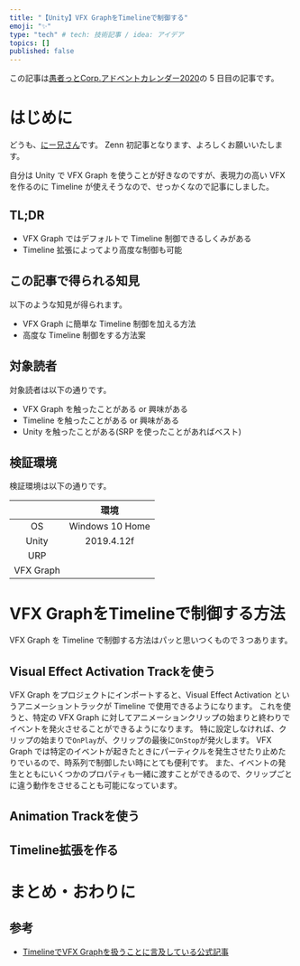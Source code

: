 ```yaml
---
title: "【Unity】VFX GraphをTimelineで制御する"
emoji: "✨"
type: "tech" # tech: 技術記事 / idea: アイデア
topics: []
published: false
---
```


この記事は[愚者っとCorp.アドベントカレンダー2020](https://adventar.org/calendars/5126)の 5 日目の記事です。

# はじめに

どうも、[にー兄さん](https://twitter.com/ninisan_drumath)です。
Zenn 初記事となります、よろしくお願いいたします。

自分は Unity で VFX Graph を使うことが好きなのですが、表現力の高い VFX を作るのに Timeline が使えそうなので、せっかくなので記事にしました。

## TL;DR

- VFX Graph ではデフォルトで Timeline 制御できるしくみがある
- Timeline 拡張によってより高度な制御も可能

## この記事で得られる知見

以下のような知見が得られます。

- VFX Graph に簡単な Timeline 制御を加える方法
- 高度な Timeline 制御をする方法案

## 対象読者

対象読者は以下の通りです。

- VFX Graph を触ったことがある or 興味がある
- Timeline を触ったことがある or 興味がある
- Unity を触ったことがある(SRP を使ったことがあればベスト)

## 検証環境

検証環境は以下の通りです。

||環境|
|:---:|:---:|
|OS|Windows 10 Home|
|Unity|2019.4.12f|
|URP||
|VFX Graph||


# VFX GraphをTimelineで制御する方法

VFX Graph を Timeline で制御する方法はパッと思いつくもので３つあります。

## Visual Effect Activation Trackを使う

VFX Graph をプロジェクトにインポートすると、Visual Effect Activation というアニメーショントラックが Timeline で使用できるようになります。
これを使うと、特定の VFX Graph に対してアニメーションクリップの始まりと終わりでイベントを発火させることができるようになります。
特に設定しなければ、クリップの始まりで`OnPlay`が、クリップの最後に`OnStop`が発火します。
VFX Graph では特定のイベントが起きたときにパーティクルを発生させたり止めたりでいるので、時系列で制御したい時にとても便利です。
また、イベントの発生とともにいくつかのプロパティも一緒に渡すことができるので、クリップごとに違う動作をさせることも可能になっています。

## Animation Trackを使う

## Timeline拡張を作る

# まとめ・おわりに

## 参考

- [TimelineでVFX Graphを扱うことに言及している公式記事](https://blogs.unity3d.com/jp/2018/11/27/creating-explosive-visuals-with-the-visual-effect-graph/)
